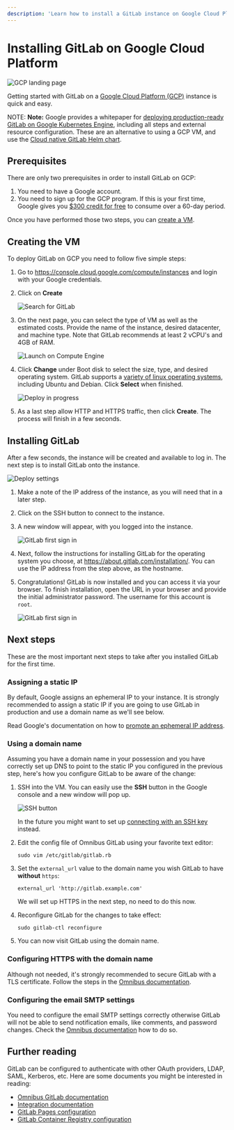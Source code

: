 ```yaml
---
description: 'Learn how to install a GitLab instance on Google Cloud Platform.'
---
```


# Installing GitLab on Google Cloud Platform

![GCP landing page](img/gcp_landing.png)

Getting started with GitLab on a [Google Cloud Platform (GCP)][gcp] instance is quick and easy.

NOTE: **Note:**
Google provides a whitepaper for [deploying production-ready GitLab on
Google Kubernetes Engine](https://cloud.google.com/solutions/deploying-production-ready-gitlab-on-gke),
including all steps and external resource configuration. These are an alternative to using a GCP VM, and use
the [Cloud native GitLab Helm chart](https://docs.gitlab.com/charts/).

## Prerequisites

There are only two prerequisites in order to install GitLab on GCP:

1. You need to have a Google account.
1. You need to sign up for the GCP program. If this is your first time, Google
   gives you [$300 credit for free][freetrial] to consume over a 60-day period.

Once you have performed those two steps, you can [create a VM](#creating-the-vm).

## Creating the VM

To deploy GitLab on GCP you need to follow five simple steps:

1. Go to <https://console.cloud.google.com/compute/instances> and login with your Google credentials.

1. Click on **Create**

    ![Search for GitLab](img/launch_vm.png)

1.  On the next page, you can select the type of VM as well as the
   estimated costs. Provide the name of the instance, desired datacenter, and machine type. Note that GitLab recommends at least 2 vCPU's and 4GB of RAM.

    ![Launch on Compute Engine](img/vm_details.png)

1. Click **Change** under Boot disk to select the size, type, and desired operating system. GitLab supports a [variety of linux operating systems][req], including Ubuntu and Debian. Click **Select** when finished.

    ![Deploy in progress](img/boot_disk.png)

1. As a last step allow HTTP and HTTPS traffic, then click **Create**. The process will finish in a few seconds.

## Installing GitLab

After a few seconds, the instance will be created and available to log in. The next step is to install GitLab onto the instance.

![Deploy settings](img/vm_created.png)

1. Make a note of the IP address of the instance, as you will need that in a later step.
1. Click on the SSH button to connect to the instance.
1. A new window will appear, with you logged into the instance.

    ![GitLab first sign in](img/ssh_terminal.png)

1. Next, follow the instructions for installing GitLab for the operating system you choose, at <https://about.gitlab.com/installation/>. You can use the IP address from the step above, as the hostname.

1. Congratulations! GitLab is now installed and you can access it via your browser. To finish installation, open the URL in your browser and provide the initial administrator password. The username for this account is `root`.

    ![GitLab first sign in](img/first_signin.png)

## Next steps

These are the most important next steps to take after you installed GitLab for
the first time.

### Assigning a static IP

By default, Google assigns an ephemeral IP to your instance. It is strongly
recommended to assign a static IP if you are going to use GitLab in production
and use a domain name as we'll see below.

Read Google's documentation on how to [promote an ephemeral IP address][ip].

### Using a domain name

Assuming you have a domain name in your possession and you have correctly
set up DNS to point to the static IP you configured in the previous step,
here's how you configure GitLab to be aware of the change:

1. SSH into the VM. You can easily use the **SSH** button in the Google console
   and a new window will pop up.

    ![SSH button](img/vm_created.png)

     In the future you might want to set up [connecting with an SSH key][ssh]
     instead.

1. Edit the config file of Omnibus GitLab using your favorite text editor:

    ```
    sudo vim /etc/gitlab/gitlab.rb
    ```

1. Set the `external_url` value to the domain name you wish GitLab to have
   **without** `https`:

    ```
    external_url 'http://gitlab.example.com'
    ```

    We will set up HTTPS in the next step, no need to do this now.

1. Reconfigure GitLab for the changes to take effect:

    ```
    sudo gitlab-ctl reconfigure
    ```

1. You can now visit GitLab using the domain name.

### Configuring HTTPS with the domain name

Although not needed, it's strongly recommended to secure GitLab with a TLS
certificate. Follow the steps in the [Omnibus documentation][omni-ssl].

### Configuring the email SMTP settings

You need to configure the email SMTP settings correctly otherwise GitLab will
not be able to send notification emails, like comments, and password changes.
Check the [Omnibus documentation][omni-smtp] how to do so.

## Further reading

GitLab can be configured to authenticate with other OAuth providers, LDAP, SAML,
Kerberos, etc. Here are some documents you might be interested in reading:

- [Omnibus GitLab documentation](https://docs.gitlab.com/omnibus/)
- [Integration documentation](https://docs.gitlab.com/ce/integration/)
- [GitLab Pages configuration](https://docs.gitlab.com/ce/administration/pages/index.html)
- [GitLab Container Registry configuration](https://docs.gitlab.com/ce/administration/container_registry.html)

[freetrial]: https://console.cloud.google.com/freetrial "GCP free trial"
[ip]: https://cloud.google.com/compute/docs/configure-instance-ip-addresses#promote_ephemeral_ip "Configuring an Instance's IP Addresses"
[gcp]: https://cloud.google.com/ "Google Cloud Platform"
[launcher]: https://cloud.google.com/launcher/ "Google Cloud Launcher home page"
[req]: ../requirements.md "GitLab hardware and software requirements"
[ssh]: https://cloud.google.com/compute/docs/instances/connecting-to-instance "Connecting to Linux Instances"
[omni-smtp]: https://docs.gitlab.com/omnibus/settings/smtp.html#smtp-settings "Omnibus GitLab SMTP settings"
[omni-ssl]: https://docs.gitlab.com/omnibus/settings/nginx.html#enable-https "Omnibus GitLab enable HTTPS"
